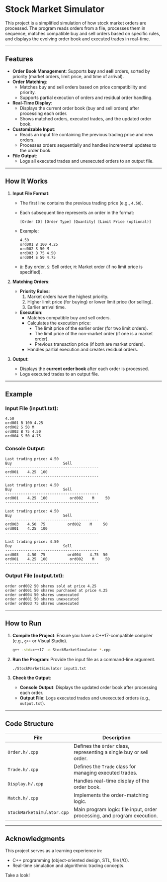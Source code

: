 # **Stock Market Simulator**

This project is a simplified simulation of how stock market orders are processed. The program reads orders from a file, processes them in sequence, matches compatible buy and sell orders based on specific rules, and displays the evolving order book and executed trades in real-time.

---

## **Features**

- **Order Book Management**: Supports **buy** and **sell** orders, sorted by priority (market orders, limit price, and time of arrival).
- **Order Matching**:
  - Matches buy and sell orders based on price compatibility and priority.
  - Supports partial execution of orders and residual order handling.
- **Real-Time Display**:
  - Displays the current order book (buy and sell orders) after processing each order.
  - Shows matched orders, executed trades, and the updated order book.
- **Customizable Input**:
  - Reads an input file containing the previous trading price and new orders.
  - Processes orders sequentially and handles incremental updates to the order book.
- **File Output**:
  - Logs all executed trades and unexecuted orders to an output file.

---

## **How It Works**

1. **Input File Format**:
   - The first line contains the previous trading price (e.g., `4.50`).
   - Each subsequent line represents an order in the format:
     ```
     [Order ID] [Order Type] [Quantity] [Limit Price (optional)]
     ```
   - Example:
     ```
     4.50
     ord001 B 100 4.25
     ord002 S 50 M
     ord003 B 75 4.50
     ord004 S 50 4.75
     ```

   - `B`: Buy order, `S`: Sell order, `M`: Market order (if no limit price is specified).

2. **Matching Orders**:
   - **Priority Rules**:
     1. Market orders have the highest priority.
     2. Higher limit price (for buying) or lower limit price (for selling).
     3. Earlier arrival time.
   - **Execution**:
     - Matches compatible buy and sell orders.
     - Calculates the execution price:
       - The limit price of the earlier order (for two limit orders).
       - The limit price of the non-market order (if one is a market order).
       - Previous transaction price (if both are market orders).
     - Handles partial execution and creates residual orders.

3. **Output**:
   - Displays the **current order book** after each order is processed.
   - Logs executed trades to an output file.

---

## **Example**

### **Input File (input1.txt)**:
```
4.50
ord001 B 100 4.25
ord002 S 50 M
ord003 B 75 4.50
ord004 S 50 4.75
```

### **Console Output**:
```
Last trading price: 4.50
Buy                       Sell
------------------------------------------
ord001    4.25  100                                
------------------------------------------

Last trading price: 4.50
Buy                       Sell
------------------------------------------
ord001    4.25  100          ord002    M     50
------------------------------------------

Last trading price: 4.50
Buy                       Sell
------------------------------------------
ord003    4.50  75          ord002    M     50
ord001    4.25  100                                
------------------------------------------

Last trading price: 4.50
Buy                       Sell
------------------------------------------
ord003    4.50  75          ord004    4.75  50
ord001    4.25  100          ord002    M     50
------------------------------------------
```

### **Output File (output.txt)**:
```
order ord002 50 shares sold at price 4.25
order ord001 50 shares purchased at price 4.25
order ord004 50 shares unexecuted
order ord001 50 shares unexecuted
order ord003 75 shares unexecuted
```

---

## **How to Run**

1. **Compile the Project**:
   Ensure you have a C++17-compatible compiler (e.g., `g++` or Visual Studio).

   ```bash
   g++ -std=c++17 -o StockMarketSimulator *.cpp
   ```

2. **Run the Program**:
   Provide the input file as a command-line argument.

   ```bash
   ./StockMarketSimulator input1.txt
   ```

3. **Check the Output**:
   - **Console Output**: Displays the updated order book after processing each order.
   - **Output File**: Logs executed trades and unexecuted orders (e.g., `output.txt`).

---

## **Code Structure**

| File                     | Description                                                             |
|--------------------------|-------------------------------------------------------------------------|
| `Order.h/.cpp`           | Defines the `Order` class, representing a single buy or sell order.     |
| `Trade.h/.cpp`           | Defines the `Trade` class for managing executed trades.                |
| `Display.h/.cpp`         | Handles real-time display of the order book.                           |
| `Match.h/.cpp`           | Implements the order-matching logic.                                   |
| `StockMarketSimulator.cpp` | Main program logic: file input, order processing, and program execution. |

---

## **Acknowledgments**
This project serves as a learning experience in:
- C++ programming (object-oriented design, STL, file I/O).
- Real-time simulation and algorithmic trading concepts.

Take a look!
